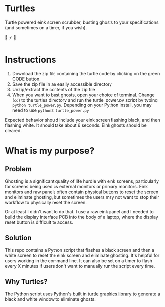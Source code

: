 # Turtles

Turtle powered eink screen scrubber, busting ghosts to your specifications (and sometimes on a timer, if you wish). 

:ghost: :zap: :turtle:

# Instructions

1. Download the zip file containing the turtle code by clicking on the green CODE button.
2. Save the zip file in an easily accessible directory
3. Unzip/extract the contents of the zip file
4. When you want to bust ghosts, open your choice of terminal. Change (`cd`) to the turtles directory and run the turtle_power.py script by typing `python turtle_power.py`. Depending on your Python install, you may need to use `python3 turtle_power.py`

Expected behavior should include your eink screen flashing black, and then flashing white. It should take about 6 seconds. Eink ghosts should be cleared.

# What is my purpose?

## Problem
Ghosting is a significant quality of life hurdle with eink screens, particularly for screens being used as external monitors or primary monitors. Eink monitors and raw panels often contain physical buttons to reset the screen and eliminate ghosting, but sometimes the users may not want to stop their workflow to physically reset the screen. 

Or at least I didn't want to do that. I use a raw eink panel and I needed to build the display interface PCB into the body of a laptop, where the display reset button is difficult to access. 

## Solution
This repo contains a Python script that flashes a black screen and then a white screen to reset the eink screen and eliminate ghosting. It's helpful for users working in the command line. It can also be set on a timer to flash every X minutes if users don't want to manually run the script every time.

## Why Turtles? 
The Python script uses Python's built in [turtle graphics library](https://docs.python.org/3/library/turtle.html) to generate a black and white window to eliminate ghosts.
